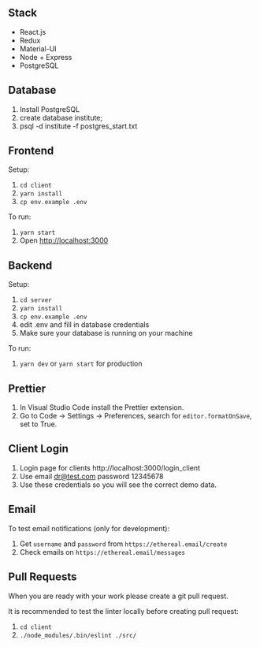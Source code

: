 ## Stack

- React.js
- Redux
- Material-UI
- Node + Express
- PostgreSQL

## Database

1. Install PostgreSQL
2. create database institute;
3. psql -d institute -f postgres_start.txt

## Frontend

Setup:

1. `cd client`
2. `yarn install`
3. `cp env.example .env`

To run:

1. `yarn start`
2. Open [http://localhost:3000](http://localhost:3000)

## Backend

Setup:

1. `cd server`
2. `yarn install`
3. `cp env.example .env`
4. edit .env and fill in database credentials
5. Make sure your database is running on your machine

To run:

1. `yarn dev` or `yarn start` for production

## Prettier

1. In Visual Studio Code install the Prettier extension.
2. Go to Code -> Settings -> Preferences, search for `editor.formatOnSave`, set to True.

## Client Login

1. Login page for clients http://localhost:3000/login_client
2. Use email dr@test.com password 12345678
3. Use these credentials so you will see the correct demo data.

## Email

To test email notifications (only for development):

1. Get `username` and `password` from `https://ethereal.email/create`
2. Check emails on `https://ethereal.email/messages`

## Pull Requests
When you are ready with your work please create a git pull request.

It is recommended to test the linter locally before creating pull request:
1. `cd client`
2. `./node_modules/.bin/eslint ./src/`
